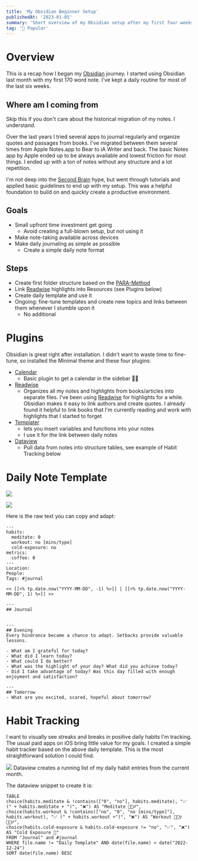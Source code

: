 ```yaml
---
title: 'My Obsidian Beginner Setup'
publishedAt: '2023-01-05'
summary: 'Short overview of my Obsidian setup after my first four weeks of daily use'
tag: '🚀 Popular'
---
```

# Overview

This is a recap how I began my [Obsidian](https://obsidian.md) journey. I started using Obsidian last month with my first 170 word note. I've kept a daily routine for most of the last six weeks.

## Where am I coming from
Skip this if you don't care about the historical migration of my notes. I understand.

Over the last years I tried several apps to journal regularly and organize quotes and passages from books. I've migrated between them several times from Apple Notes.app to Bear to iA Writer and back. The basic Notes app by Apple ended up to be always available and lowest friction for most things. I ended up with a ton of notes without any structure and a lot repetition. 

I'm not deep into the [Second Brain](https://lordnote.com/what-is-second-brain/) hype, but went through tutorials and applied basic guidelines to end up with my setup. This was a helpful foundation to build on and quickly create a productive environment. 

## Goals
- Small upfront time investment get going
	- Avoid creating a full-blown setup, but not using it
- Make note-taking available across devices
- Make daily journaling as simple as possible
	- Create a simple daily note format

## Steps
- Create first folder structure based on the [PARA-Method](https://www.lucapallotta.com/para/)
- Link [Readwise](https://readwise.io/) highlights into Resources (see Plugins below)
- Create daily template and use it
- Ongoing: fine-tune templates and create new topics and links between them whenever I stumble upon it
	- No additional 

# Plugins

Obsidian is great right after installation. I didn't want to waste time to fine-tune, so installed the Minimal theme and these four plugins:

- [Calendar](https://github.com/liamcain/obsidian-calendar-plugin)
	- Basic plugin to get a calendar in the sidebar 📆👀
- [Readwise](https://github.com/readwiseio/obsidian-readwise)
	- Organizes all my notes and highlights from books/articles into separate files. I've been using [Readwise](https://readwise.io/) for highlights for a while. Obsidian makes it easy to link authors and  create quotes. I already found it helpful to link books that I'm currently reading and work with highlights that I started to forget  
- [Templater](https://github.com/SilentVoid13/Templater)
	- lets you insert variables and functions into your notes
	- I use it for the link between daily notes
- [Dataview](https://github.com/blacksmithgu/obsidian-dataview)
	- Pull data from notes into structure tables, see example of Habit Tracking below


# Daily Note Template
![](2023-01-01-Daily-Template.png)

![](2023-01-01-Evening-Journaling.png)

Here is the raw text you can copy and adapt:
```
---
habits:
  meditate: 0
  workout: no [mins/type]
  cold-exposure: no
metrics:
  coffee: 0
---
Location: 
People: 
Tags: #journal 

<< [[<% tp.date.now("YYYY-MM-DD", -1) %>]] | [[<% tp.date.now("YYYY-MM-DD", 1) %>]] >>

---
## Journal


---
## Evening
Every hindrance became a chance to adapt. Setbacks provide valuable lessons. 

- What am I grateful for today?
- What did I learn today? 
- What could I do better?
- What was the highlight of your day? What did you achieve today?
- Did I take advantage of today? Was this day filled with enough enjoyment and satisfaction?

---
## Tomorrow
- What are you excited, scared, hopeful about tomorrow?

```

# Habit Tracking

I want to visually see streaks and breaks in positive daily habits I'm tracking. The usual paid apps on iOS bring little value for my goals. I created a simple habit tracker based on the above daily template. This is the most straightforward solution I could find.

![](2023-01-01-Habit-Tracker.png)
Dataview creates a running list of my daily habit entries from the current month.

The dataview snippet to create it is:
```dataview
TABLE 
choice(habits.meditate & !contains(["0", "no"], habits.meditate), "✅ (" + habits.meditate + ")", "❌") AS "Meditate 🧘🏽‍♂️",
choice(habits.workout & !contains(["no", "0", "no [mins/type]"], habits.workout), "✅ (" + habits.workout +")", "❌") AS "Workout 🏋🏽‍♀️🏃🏽‍♂️",
choice(habits.cold-exposure & habits.cold-exposure != "no", "✅", "❌") AS "Cold Exposure 🥶"
FROM "Journal" and #journal 
WHERE file.name != "Daily Template" AND date(file.name) > date("2022-12-24")
SORT date(file.name) DESC
```
